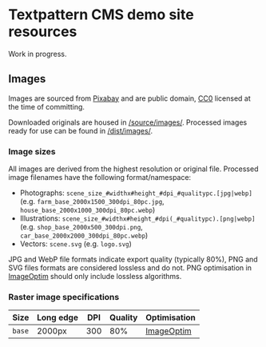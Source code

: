 # Textpattern CMS demo site resources

Work in progress.

## Images
Images are sourced from [Pixabay](https://pixabay.com) and are public domain, [CC0](https://creativecommons.org/share-your-work/public-domain/cc0/) licensed at the time of committing.

Downloaded originals are housed in [/source/images/](https://github.com/pragmatika/textpattern-demo-resources/tree/master/source/images). Processed images ready for use can be found in [/dist/images/](https://github.com/pragmatika/textpattern-demo-resources/tree/master/source/images).

### Image sizes
All images are derived from the highest resolution or original file. Processed image filenames have the following format/namespace:

* Photographs: `scene_size_#widthx#height_#dpi_#qualitypc.[jpg|webp]` (e.g. `farm_base_2000x1500_300dpi_80pc.jpg`, `house_base_2000x1000_300dpi_80pc.webp`)
* Illustrations: `scene_size_#widthx#height_#dpi(_#qualitypc).[png|webp]` (e.g. `shop_base_2000x500_300dpi.png`, `car_base_2000x2000_300dpi_80pc.webp`)
* Vectors: `scene.svg` (e.g. `logo.svg`)

JPG and WebP file formats indicate export quality (typically 80%), PNG and SVG files formats are considered lossless and do not. PNG optimisation in [ImageOptim](https://imageoptim.com/) should only include lossless algorithms.

### Raster image specifications

| Size | Long edge | DPI | Quality | Optimisation |
|---|---|---|---|---|
| `base` | 2000px | 300 | 80% | [ImageOptim](https://imageoptim.com/) |
